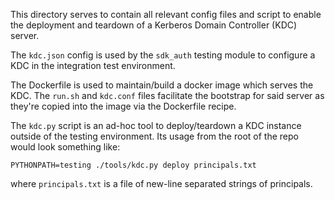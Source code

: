 This directory serves to contain all relevant config files and script to enable the deployment and teardown of a
Kerberos Domain Controller (KDC) server.

The `kdc.json` config is used by the `sdk_auth` testing module to configure a KDC in the integration test environment.

The Dockerfile is used to maintain/build a docker image which serves the KDC. The `run.sh` and `kdc.conf` files facilitate the bootstrap for
said server as they're copied into the image via the Dockerfile recipe.

The `kdc.py` script is an ad-hoc tool to deploy/teardown a KDC instance outside of the testing environment. Its usage
from the root of the repo would look something like:
```
PYTHONPATH=testing ./tools/kdc.py deploy principals.txt
```

where `principals.txt` is a file of new-line separated strings of principals.
